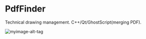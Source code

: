 # PdfFinder
Technical drawing management. C++/Qt/GhostScript(merging PDF).

![myimage-alt-tag](http://i66.tinypic.com/30ij05e.jpg)

